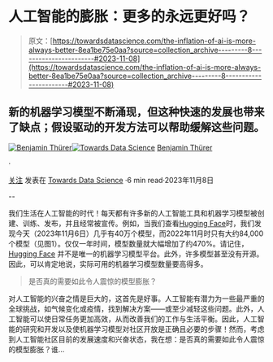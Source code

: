 # 人工智能的膨胀：更多的永远更好吗？

> 原文：[https://towardsdatascience.com/the-inflation-of-ai-is-more-always-better-8ea1be75e0aa?source=collection_archive---------8-----------------------#2023-11-08](https://towardsdatascience.com/the-inflation-of-ai-is-more-always-better-8ea1be75e0aa?source=collection_archive---------8-----------------------#2023-11-08)

## 新的机器学习模型不断涌现，但这种快速的发展也带来了缺点；假设驱动的开发方法可以帮助缓解这些问题。

[](https://medium.com/@benjamin.thuerer?source=post_page-----8ea1be75e0aa--------------------------------)[![Benjamin Thürer](../Images/b4c49698c7270c592bf992fc47f75765.png)](https://medium.com/@benjamin.thuerer?source=post_page-----8ea1be75e0aa--------------------------------)[](https://towardsdatascience.com/?source=post_page-----8ea1be75e0aa--------------------------------)[![Towards Data Science](../Images/a6ff2676ffcc0c7aad8aaf1d79379785.png)](https://towardsdatascience.com/?source=post_page-----8ea1be75e0aa--------------------------------) [Benjamin Thürer](https://medium.com/@benjamin.thuerer?source=post_page-----8ea1be75e0aa--------------------------------)

·

[关注](https://medium.com/m/signin?actionUrl=https%3A%2F%2Fmedium.com%2F_%2Fsubscribe%2Fuser%2Fcd27eb9661fd&operation=register&redirect=https%3A%2F%2Ftowardsdatascience.com%2Fthe-inflation-of-ai-is-more-always-better-8ea1be75e0aa&user=Benjamin+Th%C3%BCrer&userId=cd27eb9661fd&source=post_page-cd27eb9661fd----8ea1be75e0aa---------------------post_header-----------) 发表在 [Towards Data Science](https://towardsdatascience.com/?source=post_page-----8ea1be75e0aa--------------------------------) ·6 min read·2023年11月8日[](https://medium.com/m/signin?actionUrl=https%3A%2F%2Fmedium.com%2F_%2Fvote%2Ftowards-data-science%2F8ea1be75e0aa&operation=register&redirect=https%3A%2F%2Ftowardsdatascience.com%2Fthe-inflation-of-ai-is-more-always-better-8ea1be75e0aa&user=Benjamin+Th%C3%BCrer&userId=cd27eb9661fd&source=-----8ea1be75e0aa---------------------clap_footer-----------)

--

[](https://medium.com/m/signin?actionUrl=https%3A%2F%2Fmedium.com%2F_%2Fbookmark%2Fp%2F8ea1be75e0aa&operation=register&redirect=https%3A%2F%2Ftowardsdatascience.com%2Fthe-inflation-of-ai-is-more-always-better-8ea1be75e0aa&source=-----8ea1be75e0aa---------------------bookmark_footer-----------)

我们生活在人工智能的时代！每天都有许多新的人工智能工具和机器学习模型被创建、训练、发布，并且经常被宣传。例如，当我们查看[Hugging Face](https://medium.com/u/b1574f0c6c5e?source=post_page-----8ea1be75e0aa--------------------------------)时，我们发现今天（2023年11月6日）几乎有40万个模型，而2022年11月时只有大约84,000个模型（见图1）。仅仅一年时间，模型数量就大幅增加了约470%。请记住，[Hugging Face](https://huggingface.co/) 并不是唯一的机器学习模型平台。此外，许多模型甚至没有开源。因此，可以肯定地说，实际可用的机器学习模型数量要高得多。

> 是否真的需要如此令人震惊的模型膨胀？

对人工智能的兴奋之情是巨大的，这首先是好事。人工智能有潜力为一些最严重的全球挑战，如气候变化或疫情，找到解决方案——或至少减轻这些问题。此外，人工智能可以使日常任务更加高效，从而改善我们的工作与生活平衡。因此，人工智能的研究和开发以及使机器学习模型对社区开放是正确且必要的步骤！然而，考虑到人工智能社区目前的发展速度和兴奋状态，我在想：是否真的需要如此令人震惊的模型膨胀？谁…
